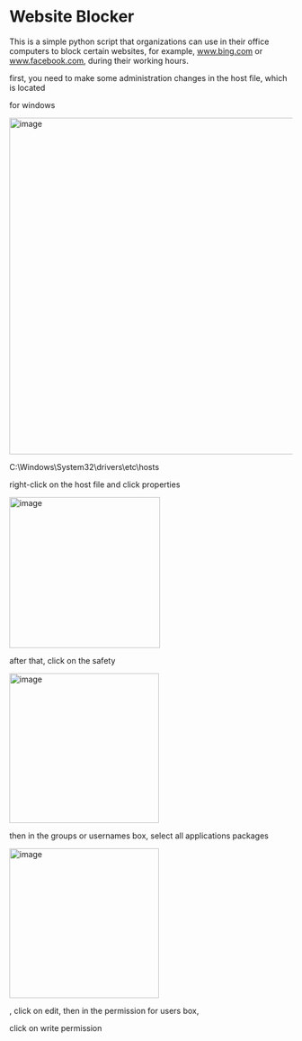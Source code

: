 # Website Blocker

This is a simple python script that organizations can use in their office computers to block certain websites, for example, www.bing.com or www.facebook.com, during their working hours.

first, you need to make some administration changes in the host file, which is located 

for windows

<img width="598" alt="image" src="https://user-images.githubusercontent.com/95688723/146385521-d40f1828-c67b-4bc6-9aa2-90d84b85125b.png">

C:\Windows\System32\drivers\etc\hosts

right-click on the host file and click properties

<img width="268" alt="image" src="https://user-images.githubusercontent.com/95688723/146385605-37f891f5-0c2e-4d52-9da3-cb4a574394cf.png">

after that, click on the safety 

<img width="266" alt="image" src="https://user-images.githubusercontent.com/95688723/146385682-f66a16e6-0ead-44e2-8431-d9d371e5d4c8.png">

then in the groups or usernames box, select all applications packages 

<img width="266" alt="image" src="https://user-images.githubusercontent.com/95688723/146385875-9a0ee9e7-e0d8-4864-a337-16595598ca26.png">



, click on edit, then in the permission for users box, 




click on write permission






